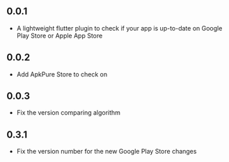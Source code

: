 ## 0.0.1

- A lightweight flutter plugin to check if your app is up-to-date on Google Play Store or Apple App Store

## 0.0.2

- Add ApkPure Store to check on

## 0.0.3

- Fix the version comparing algorithm
## 0.3.1

- Fix the version number for the new Google Play Store changes
